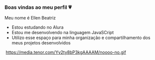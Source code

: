### Boas vindas ao meu perfil 💗

Meu nome é Ellen Beatriz

- Estou estudando no Alura
- Estou me desenvolvendo na linguagem JavaSCript
- Utilizo esse espaço para minha organização e compartilhamento dos meus projetos desenvolvidos

![]()
https://media.tenor.com/Yv2ty8bP3kgAAAAM/noooo-no.gif
